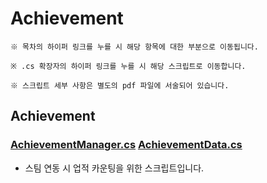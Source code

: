# Achievement
```
※ 목차의 하이퍼 링크를 누를 시 해당 항목에 대한 부분으로 이동됩니다.

※ .cs 확장자의 하이퍼 링크를 누를 시 해당 스크립트로 이동합니다.

※ 스크립트 세부 사항은 별도의 pdf 파일에 서술되어 있습니다.
```
## Achievement
### [AchievementManager.cs]()  [AchievementData.cs]()
* 스팀 연동 시 업적 카운팅을 위한 스크립트입니다.
